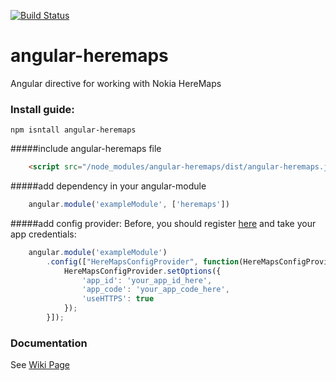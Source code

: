 [![Build Status](https://travis-ci.org/dverbovyi/angular-heremaps.svg?branch=master)](https://travis-ci.org/dverbovyi/angular-heremaps)

# angular-heremaps
Angular directive for working with Nokia HereMaps

### Install guide:

    npm isntall angular-heremaps

#####include angular-heremaps file

```html
    <script src="/node_modules/angular-heremaps/dist/angular-heremaps.js" type="text/javascript"></script>
```
    
#####add dependency in your angular-module

```javascript 
    angular.module('exampleModule', ['heremaps'])
```
        
#####add config provider:
Before, you should register [here](https://developer.here.com/) and take your app credentials:

```javascript
    angular.module('exampleModule')
        .config(["HereMapsConfigProvider", function(HereMapsConfigProvider) {
            HereMapsConfigProvider.setOptions({
                'app_id': 'your_app_id_here',
                'app_code': 'your_app_code_here',
                'useHTTPS': true
            });
        }]);
```

### Documentation

See [Wiki Page](https://github.com/dverbovyi/angular-heremaps/wiki)
